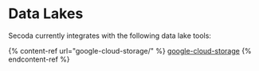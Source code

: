 # Data Lakes

Secoda currently integrates with the following data lake tools:

{% content-ref url="google-cloud-storage/" %}
[google-cloud-storage](google-cloud-storage/)
{% endcontent-ref %}
